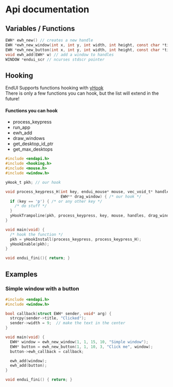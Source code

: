 # Api documentation
## Variables / Functions
```c
EWH* ewh_new() // creates a new handle
EWH *ewh_new_window(int x, int y, int width, int height, const char *title) // creates a new window, autofills the fields of EWH with the arguments
EWH *ewh_new_button(int x, int y, int width, int height, const char *title, EWH *parent) // creates a new button
void ewh_add(EWH* w) // add a window to handles
WINDOW *endui_scr // ncurses stdscr pointer
```
## Hooking
EndUI Supports functions hooking with [yHook](https://github.com/aceinetx/yHook)<br>
There is only a few functions you can hook, but the list will extend in the future!<br>
#### Functions you can hook
- process_keypress
- run_app
- ewh_add
- draw_windows
- get_desktop_id_ptr
- get_max_desktops
```c
#include <endapi.h>
#include <hooking.h>
#include <mouse.h>
#include <window.h>

yHook_t pkh; // our hook

void process_keypress_H(int key, endui_mouse* mouse, vec_void_t* handles,
                        EWH** drag_window) { /* our hook */
  if (key == 'p') { /* or any other key */
    /* do stuff */
  }
  yHookTrampoline(pkh, process_keypress, key, mouse, handles, drag_window); // call the original function
}

void main(void) {
  /* hook the function */
  pkh = yHookInstall(process_keypress, process_keypress_H);
  yHookEnable(pkh);
}

void endui_fini(){ return; }
```

## Examples
### Simple window with a button
```c
#include <endapi.h>
#include <window.h>

bool callback(struct EWH* sender, void* arg) {
  strcpy(sender->title, "Clicked");
  sender->width = 9;  // make the text in the center
}

void main(void) {
  EWH* window = ewh_new_window(1, 1, 15, 10, "Simple window");
  EWH* button = ewh_new_button(1, 1, 10, 3, "Click me", window);
  button->ewh_callback = callback;

  ewh_add(window);
  ewh_add(button);
}

void endui_fini() { return; }
```
